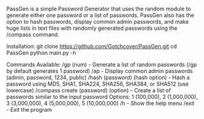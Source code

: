 PassGen is a simple Password Generator that uses the random module to generate either one password or a list of passwords. PassGen also has the option to hash passwords, display common admin passwords, and make huge lists in text files with randomly generated passwords using the /compass command. 

Installation:
git clone https://github.com/Gotchcover/PassGen.git
cd PassGen
python main.py -h

Commands Available:
/gp (num) - Generate a list of random passwords (/gp by default generates 1 password)
/ap - Display common admin passwords (admin, password, 1234, public)
/hash (password) (hash option) - Hash a password using MD5, SHA1, SHA224, SHA256, SHA384, or SHA512 (use lowercase)
/compass create (password) (option) - Create a list of passwords similar to the input password
Options: 1 (100,000), 2 (1,000,000), 3 (3,000,000), 4 (5,000,000), 5 (10,000,000)
/h - Show the help menu
/exit - Exit the program



